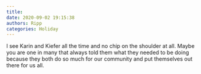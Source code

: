 ```yaml
---
title: 
date: 2020-09-02 19:15:38
authors: Ripp
categories: Holiday
---
```


 I see Karin and Kiefer all the time and no chip on the shoulder at all. Maybe you are one in many that always told them what they needed to be doing because they both do so much for our community and put themselves out there for us all.